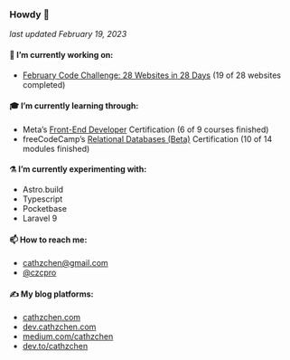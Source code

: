 ### Howdy 👋

*last updated February 19, 2023*

#### 🔭 I’m currently working on:
- [February Code Challenge: 28 Websites in 28 Days](https://challenges.cathzchen.com/2023/02/) (19 of 28 websites completed)

#### 🎓 I’m currently learning through:
- Meta’s [Front-End Developer](https://www.coursera.org/professional-certificates/meta-front-end-developer) Certification (6 of 9 courses finished)
- freeCodeCamp’s [Relational Databases (Beta)](https://www.freecodecamp.org/learn/relational-database/) Certification (10 of 14 modules finished)

#### ⚗️ I’m currently experimenting with:
- Astro.build
- Typescript
- Pocketbase
- Laravel 9

#### 📫 How to reach me:
- [cathzchen@gmail.com](mailto:cathzchen@gmail.com)
- [@czcpro](https://instagram.com/czcpro)

#### ✍️ My blog platforms:
- [cathzchen.com](https://cathzchen.com)
- [dev.cathzchen.com](https://dev.cathzchen.com)
- [medium.com/cathzchen](https://medium.com/cathzchen)
- [dev.to/cathzchen](https://dev.to/cathzchen)

<!--
**klickers/klickers** is a ✨ _special_ ✨ repository because its `README.md` (this file) appears on your GitHub profile.

Here are some ideas to get you started:

- 🌱 I’m currently learning ...
- 👯 I’m looking to collaborate on ...
- 🤔 I’m looking for help with ...
- 💬 Ask me about ...
- 😄 Pronouns: ...
- ⚡ Fun fact: ...
-->
